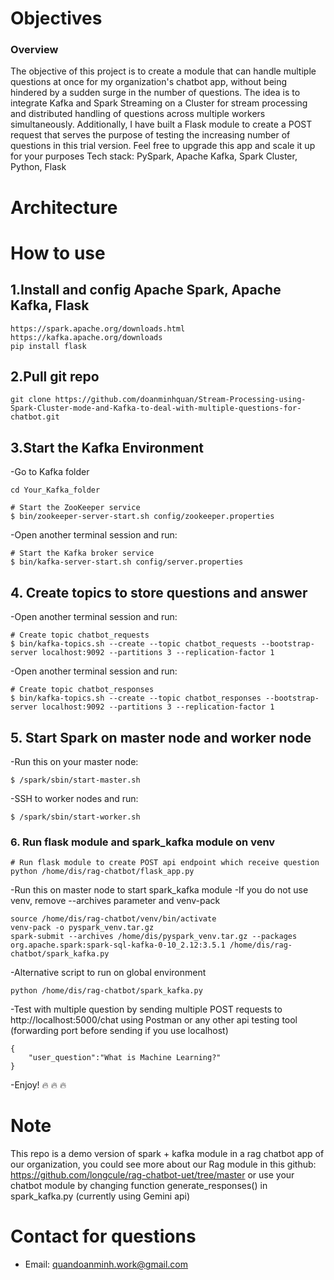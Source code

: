 # Objectives
### Overview
The objective of this project is to create a module that can handle multiple questions at once for my organization's chatbot app, without being hindered by a sudden surge in the number of questions. The idea is to integrate Kafka and Spark Streaming on a Cluster for stream processing and distributed handling of questions across multiple workers simultaneously. Additionally, I have built a Flask module to create a POST request that serves the purpose of testing the increasing number of questions in this trial version. Feel free to upgrade this app and scale it up for your purposes
Tech stack: PySpark, Apache Kafka, Spark Cluster, Python, Flask

# Architecture



# How to use

## 1.Install and config Apache Spark, Apache Kafka, Flask
```
https://spark.apache.org/downloads.html
https://kafka.apache.org/downloads
pip install flask
```
## 2.Pull git repo
```
git clone https://github.com/doanminhquan/Stream-Processing-using-Spark-Cluster-mode-and-Kafka-to-deal-with-multiple-questions-for-chatbot.git
```
## 3.Start the Kafka Environment
-Go to Kafka folder
```
cd Your_Kafka_folder
```

```
# Start the ZooKeeper service
$ bin/zookeeper-server-start.sh config/zookeeper.properties
```
-Open another terminal session and run:
```
# Start the Kafka broker service
$ bin/kafka-server-start.sh config/server.properties
```
## 4. Create topics to store questions and answer
-Open another terminal session and run:
```
# Create topic chatbot_requests
$ bin/kafka-topics.sh --create --topic chatbot_requests --bootstrap-server localhost:9092 --partitions 3 --replication-factor 1
```
-Open another terminal session and run:
```
# Create topic chatbot_responses
$ bin/kafka-topics.sh --create --topic chatbot_responses --bootstrap-server localhost:9092 --partitions 3 --replication-factor 1
```


## 5. Start Spark on master node and worker node
-Run this on your master node:
```
$ /spark/sbin/start-master.sh
```
-SSH to worker nodes and run:
```
$ /spark/sbin/start-worker.sh
```
### 6. Run flask module and spark_kafka module on venv
```
# Run flask module to create POST api endpoint which receive question
python /home/dis/rag-chatbot/flask_app.py
```
-Run this on master node to start spark_kafka module
-If you do not use venv, remove --archives parameter and venv-pack
```
source /home/dis/rag-chatbot/venv/bin/activate
venv-pack -o pyspark_venv.tar.gz
spark-submit --archives /home/dis/pyspark_venv.tar.gz --packages org.apache.spark:spark-sql-kafka-0-10_2.12:3.5.1 /home/dis/rag-chatbot/spark_kafka.py
```
-Alternative script to run on global environment
```
python /home/dis/rag-chatbot/spark_kafka.py
```

-Test with multiple question by sending multiple POST requests to http://localhost:5000/chat using Postman or any other api testing tool (forwarding port before sending if you use localhost)
```
{
    "user_question":"What is Machine Learning?"
}
```
-Enjoy! 🔥 🔥 🔥

# Note
This repo is a demo version of spark + kafka module in a rag chatbot app of our organization, you could see more about our Rag module in this github: https://github.com/longcule/rag-chatbot-uet/tree/master or use your chatbot module by changing function generate_responses() in spark_kafka.py (currently using Gemini api)

# Contact for questions
- Email: quandoanminh.work@gmail.com 